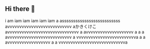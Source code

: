## Hi there 👋
i am iam iam iam iam iam
a
assssssssssssssssssssssssss
avvvvvvvvvvvvvvvvvvvvvvvvvvv
aかきくけこ
avvvvvvvvvvvvvvvvvvvvvvvvvvvvvv
a
avvvvvvvvvvvvvvvvvvvv
a
a
a
avvvvvvvvvvvvvvvvvvvvvvvvvvv
a
vvvvvvvvvvvvvvvvvvvvvvvvva
a
a
avvvvvvvvvvvvvvvvvv
a
a
vvvvvvvvvvvvvvvvvvvvvvvvvvvva
<!vvvvvvvvvvvvvvvvvvvvvvvvvvvvvvvvvvvvvv--
**7777LLLL7777/7777LLLL7777** is a ✨ _special_ ✨ repository because its `README.md` (this file) appears on your GitHub profile.

Here are some ideas to get you started:

- 🔭 I’m currently working on ...
- 🌱 I’m currently learning ...
- 👯 I’m looking to collaborate on ...
- 🤔 I’m looking for help with ...
- 💬 Ask me about ...
- 📫 How to reach me: ...
- 😄 Pronouns: ...
- ⚡ Fun fact: ...
-->
